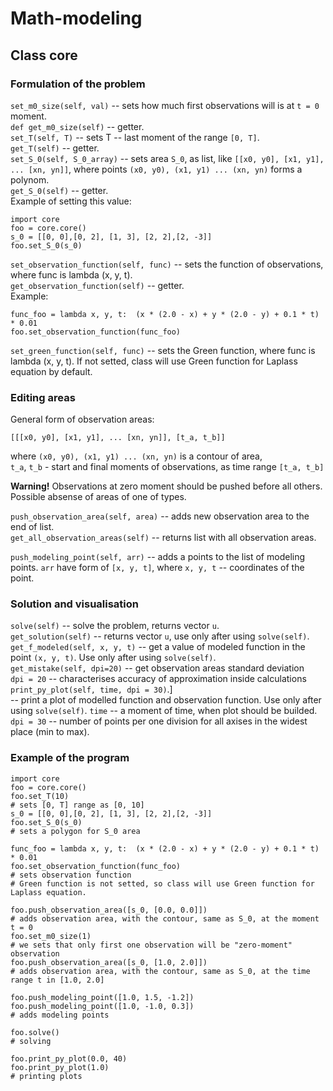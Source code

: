# Math-modeling

## Class core
### Formulation of the problem
`set_m0_size(self, val)`
-- sets how much first observations will is at `t = 0` moment.\
`def get_m0_size(self)`
-- getter.\
`set_T(self, T)`
-- sets T -- last moment of the range `[0, T]`.\
`get_T(self)`
-- getter.\
`set_S_0(self, S_0_array)`
-- sets area `S_0`, as list, like `[[x0, y0], [x1, y1], ... [xn, yn]]`, where points `(x0, y0), (x1, y1) ... (xn, yn)` forms a polynom.\
`get_S_0(self)`
-- getter.\
Example of setting this value:

    import core
    foo = core.core()
    s_0 = [[0, 0],[0, 2], [1, 3], [2, 2],[2, -3]]
    foo.set_S_0(s_0)

`set_observation_function(self, func)`
-- sets the function of observations, where func is lambda (x, y, t).\
`get_observation_function(self)`
-- getter.\
Example:

    func_foo = lambda x, y, t:  (x * (2.0 - x) + y * (2.0 - y) + 0.1 * t) * 0.01
    foo.set_observation_function(func_foo)
    
`set_green_function(self, func)`
-- sets the Green function, where func is lambda (x, y, t). If not setted, class will use Green function for Laplass equation by default.

### Editing areas
General form of observation areas:

    [[[x0, y0], [x1, y1], ... [xn, yn]], [t_a, t_b]]

where `(x0, y0), (x1, y1) ... (xn, yn)` is a contour of area,\
`t_a`, `t_b` - start and final moments of observations, as time range `[t_a, t_b]`

**Warning!** Observations at zero moment should be pushed before all others.\
Possible absense of areas of one of types.

`push_observation_area(self, area)`
-- adds new observation area to the end of list.\
`get_all_observation_areas(self)`
-- returns list with all observation areas.

`push_modeling_point(self, arr)`
-- adds a points to the list of modeling points. `arr` have form of `[x, y, t]`, where `x, y, t` -- coordinates of the point.

### Solution and visualisation
`solve(self)`
-- solve the problem, returns vector `u`.\
`get_solution(self)`
-- returns vector `u`, use only after using `solve(self)`.\
`get_f_modeled(self, x, y, t)`
-- get a value of modeled function in the point `(x, y, t)`. Use only after using `solve(self)`.\
`get_mistake(self, dpi=20)`
-- get observation areas standard deviation\
`dpi = 20` -- characterises accuracy of approximation inside calculations\
`print_py_plot(self, time, dpi = 30)`.]\
-- print a plot of modelled function and observation function. Use only after using `solve(self)`.
`time` -- a moment of time, when plot should be builded.\
`dpi = 30` -- number of points per one division for all axises in the widest place (min to max).

### Example of the program

    import core
    foo = core.core()
    foo.set_T(10) 
    # sets [0, T] range as [0, 10]
    s_0 = [[0, 0],[0, 2], [1, 3], [2, 2],[2, -3]]
    foo.set_S_0(s_0) 
    # sets a polygon for S_0 area
    
    func_foo = lambda x, y, t:  (x * (2.0 - x) + y * (2.0 - y) + 0.1 * t) * 0.01
    foo.set_observation_function(func_foo) 
    # sets observation function
    # Green function is not setted, so class will use Green function for Laplass equation.
    
    foo.push_observation_area([s_0, [0.0, 0.0]])
    # adds observation area, with the contour, same as S_0, at the moment t = 0
    foo.set_m0_size(1)
    # we sets that only first one observation will be "zero-moment" observation
    foo.push_observation_area([s_0, [1.0, 2.0]])
    # adds observation area, with the contour, same as S_0, at the time range t in [1.0, 2.0]
    
    foo.push_modeling_point([1.0, 1.5, -1.2])
    foo.push_modeling_point([1.0, -1.0, 0.3])
    # adds modeling points
    
    foo.solve()
    # solving
    
    foo.print_py_plot(0.0, 40)
    foo.print_py_plot(1.0)
    # printing plots
